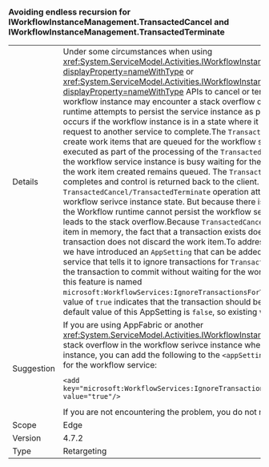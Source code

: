 ### Avoiding endless recursion for IWorkflowInstanceManagement.TransactedCancel and IWorkflowInstanceManagement.TransactedTerminate

|   |   |
|---|---|
|Details|Under some circumstances when using <xref:System.ServiceModel.Activities.IWorkflowInstanceManagement.TransactedCancel%2A?displayProperty=nameWithType> or <xref:System.ServiceModel.Activities.IWorkflowInstanceManagement.TransactedTerminate%2A?displayProperty=nameWithType> APIs to cancel or terminate a worklow service instance, the workflow instance may encounter a stack overflow due to endless recursion when the <code>Workflow</code> runtime attempts to persist the service instance as part of processing the request. The problem occurs if the workflow instance is in a state where it is waiting for some other outstanding WCF request to another service to complete.The <code>TransactedCancel</code> and <code>TransactedTerminate</code> operations create work items that are queued for the workflow service instance. These work items are not executed as part of the processing of the <code>TransactedCancel/TransactedTerminate</code> request. Because the workflow service instance is busy waiting for the other outstanding WCF request to complete, the work item created remains queued. The <code>TransactedCancel/TransactedTerminate</code> operation completes and control is returned back to the client. When the transaction associated with the <code>TransactedCancel/TransactedTerminate</code> operation attempts to commit, it needs to persist the workflow serivce instance state. But because there is an outstanding <code>WCF</code> request for the instance, the Workflow runtime cannot persist the workflow service instance, and an endless recursion loop leads to the stack overflow.Because <code>TransactedCancel</code> and <code>TransactedTerminate</code> only create a work item in memory, the fact that a transaction exists doesn't have any effect. A rollback of the transaction does not discard the work item.To address this issue, starting in .NET Framework 4.7.2, we have introduced an <code>AppSetting</code> that can be added to the <code>web.config/app.config</code> of the workflow service that tells it to ignore transactions for <code>TransactedCancel</code> and <code>TransactedTerminate</code>. This allows the transaction to commit without waiting for the workflow instance to persist.The AppSetting for this feature is named <code>microsoft:WorkflowServices:IgnoreTransactionsForTransactedCancelAndTransactedTerminate</code>. A value of <code>true</code> indicates that the transaction should be ignored, thus avoiding the stack overflow. The default value of this AppSetting is <code>false</code>, so existing workflow service instances are not affected.|
|Suggestion|If you are using AppFabric or another <xref:System.ServiceModel.Activities.IWorkflowInstanceManagement> client and are encountering a stack overflow in the workflow serivce instance when trying to cancel or terminate a workflow instance, you can add the following to the <code>&lt;appSettings&gt;</code> section of the web.config/app.config file for the workflow service:<pre><code class="lang-xml">&lt;add key=&quot;microsoft:WorkflowServices:IgnoreTransactionsForTransactedCancelAndTransactedTerminate&quot; value=&quot;true&quot;/&gt;&#13;&#10;</code></pre>If you are not encountering the problem, you do not need to do this.|
|Scope|Edge|
|Version|4.7.2|
|Type|Retargeting|

